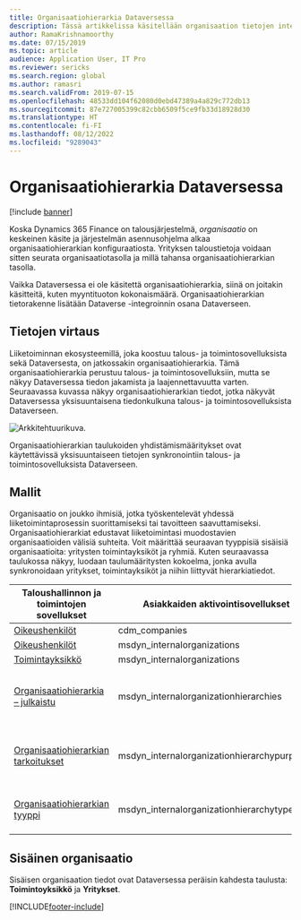 ```yaml
---
title: Organisaatiohierarkia Dataversessa
description: Tässä artikkelissa käsitellään organisaation tietojen integraatiota talous- ja toimintosovellusten sekä Dataversen välillä.
author: RamaKrishnamoorthy
ms.date: 07/15/2019
ms.topic: article
audience: Application User, IT Pro
ms.reviewer: sericks
ms.search.region: global
ms.author: ramasri
ms.search.validFrom: 2019-07-15
ms.openlocfilehash: 48533dd104f62080d0ebd47389a4a829c772db13
ms.sourcegitcommit: 87e727005399c82cbb6509f5ce9fb33d18928d30
ms.translationtype: HT
ms.contentlocale: fi-FI
ms.lasthandoff: 08/12/2022
ms.locfileid: "9289043"
---
```

# <a name="organization-hierarchy-in-dataverse"></a>Organisaatiohierarkia Dataversessa

[!include [banner](../../includes/banner.md)]



Koska Dynamics 365 Finance on talousjärjestelmä, *organisaatio* on keskeinen käsite ja järjestelmän asennusohjelma alkaa organisaatiohierarkian konfiguraatiosta. Yrityksen taloustietoja voidaan sitten seurata organisaatiotasolla ja millä tahansa organisaatiohierarkian tasolla.

Vaikka Dataversessa ei ole käsitettä organisaatiohierarkia, siinä on joitakin käsitteitä, kuten myyntituoton kokonaismäärä. Organisaatiohierarkian tietorakenne lisätään Dataverse -integroinnin osana Dataverseen.

## <a name="data-flow"></a>Tietojen virtaus

Liiketoiminnan ekosysteemillä, joka koostuu talous- ja toimintosovelluksista sekä Dataversesta, on jatkossakin organisaatiohierarkia. Tämä organisaatiohierarkia perustuu talous- ja toimintosovelluksiin, mutta se näkyy Dataversessa tiedon jakamista ja laajennettavuutta varten. Seuraavassa kuvassa näkyy organisaatiohierarkian tiedot, jotka näkyvät Dataversessa yksisuuntaisena tiedonkulkuna talous- ja toimintosovelluksista Dataverseen.

![Arkkitehtuurikuva.](media/dual-write-data-flow.png)

Organisaatiohierarkian taulukoiden yhdistämismääritykset ovat käytettävissä yksisuuntaiseen tietojen synkronointiin talous- ja toimintosovelluksista Dataverseen.

## <a name="templates"></a>Mallit

Organisaatio on joukko ihmisiä, jotka työskentelevät yhdessä liiketoimintaprosessin suorittamiseksi tai tavoitteen saavuttamiseksi. Organisaatiohierarkiat edustavat liiketoimintasi muodostavien organisaatioiden välisiä suhteita. Voit määrittää seuraavan tyyppisiä sisäisiä organisaatioita: yritysten toimintayksiköt ja ryhmiä. Kuten seuraavassa taulukossa näkyy, luodaan taulumääritysten kokoelma, jonka avulla synkronoidaan yritykset, toimintayksiköt ja niihin liittyvät hierarkiatiedot.

Taloushallinnon ja toimintojen sovellukset | Asiakkaiden aktivointisovellukset     | Kuvaus
-----------------------|--------------------------------|---
[Oikeushenkilöt](mapping-reference.md#102) | cdm_companies | 
[Oikeushenkilöt](mapping-reference.md#142) | msdyn_internalorganizations |
[Toimintayksikkö](mapping-reference.md#143) | msdyn_internalorganizations |
[Organisaatiohierarkia – julkaistu](mapping-reference.md#139) | msdyn_internalorganizationhierarchies | Tässä mallissa on yksisuuntainen Organisaatiohierarkia julkaistu -taulukon synkronointi.
[Organisaatiohierarkian tarkoitukset](mapping-reference.md#140) | msdyn_internalorganizationhierarchypurposes | Tässä mallissa on yksisuuntainen Organisaatiohierarkian tarkoitus -taulukon synkronointi.
[Organisaatiohierarkian tyyppi](mapping-reference.md#141) | msdyn_internalorganizationhierarchytypes | Tässä mallissa on yksisuuntainen Organisaatiohierarkiatyyppi-taulukon synkronointi.

## <a name="internal-organization"></a>Sisäinen organisaatio

Sisäisen organisaation tiedot ovat Dataversessa peräisin kahdesta taulusta: **Toimintoyksikkö** ja **Yritykset**.

[!INCLUDE[footer-include](../../../../includes/footer-banner.md)]

